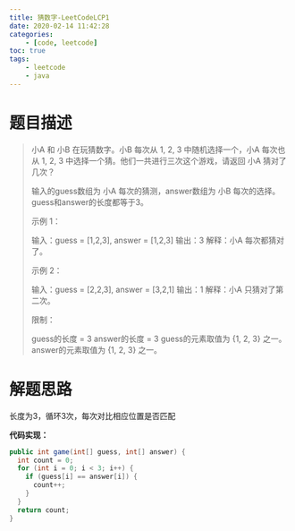 ```yaml
---
title: 猜数字-LeetCodeLCP1
date: 2020-02-14 11:42:28
categories: 
	- [code, leetcode]
toc: true
tags: 
	- leetcode
	- java
---
```


# 题目描述

> 小A 和 小B 在玩猜数字。小B 每次从 1, 2, 3 中随机选择一个，小A 每次也从 1, 2, 3 中选择一个猜。他们一共进行三次这个游戏，请返回 小A 猜对了几次？
>
>  输入的guess数组为 小A 每次的猜测，answer数组为 小B 每次的选择。guess和answer的长度都等于3。
>
> 示例 1：
>
> 输入：guess = [1,2,3], answer = [1,2,3]
> 输出：3
> 解释：小A 每次都猜对了。
>
>
> 示例 2：
>
> 输入：guess = [2,2,3], answer = [3,2,1]
> 输出：1
> 解释：小A 只猜对了第二次。
>
>
> 限制：
>
> guess的长度 = 3
> answer的长度 = 3
> guess的元素取值为 {1, 2, 3} 之一。
> answer的元素取值为 {1, 2, 3} 之一。

<!--more-->

# 解题思路

长度为3，循环3次，每次对比相应位置是否匹配

**代码实现：**

```java
public int game(int[] guess, int[] answer) {
  int count = 0;
  for (int i = 0; i < 3; i++) {
    if (guess[i] == answer[i]) {
      count++;
    }
  }
  return count;
}
```

